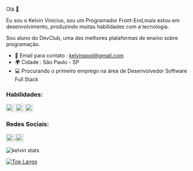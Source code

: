 Olá :wave:

Eu sou o Kelvin Vinicius, sou um Programador Front-End,mais estou em desenvolvimento, produzindo muitas habilidades com a tecnologia.

Sou aluno do DevClub, uma das melhores plataformas de ensino sobre programação.

- :email: Email para contato : kelvinapol@gmail.com
- :earth_africa: Cidade : São Paulo - SP
- :computer: Procurando o primeiro emprego na área de Desenvolvedor Software Full Stack

### Habilidades:
<img align="center" width="22px" src="https://img.icons8.com/?size=48&id=20909&format=png">  <img align="center" width="22px" src="https://img.icons8.com/?size=48&id=21278&format=png"> <img align="center" width="22px" src="https://img.icons8.com/?size=50&id=106036&format=png">





  ### Redes Sociais:

<p>
  <a href="https://www.linkedin.com/in/kelvin-vinicius-379561148?lipi=urn%3Ali%3Apage%3Ad_flagship3_profile_view_base_contact_details%3BN9ezR9NkQu6oznE538OlbQ%3D%3D">
  <img align="center" width="22px" src="https://img.icons8.com/?size=50&id=8808&format=png"/>
</a>
  
<a href="https://www.instagram.com/kelvin.vini08?igsh=dnRkZjFveng4YzNv">
 <img align="center" width="22px" src="https://img.icons8.com/?size=30&id=59813&format=png"/>
  </a>
    </p>

  
  ![kelvin stats](https://github-readme-stats.vercel.app/api?username=kelvinvini)

  [![Top Langs](https://github-readme-stats.vercel.app/api/top-langs/?username=kelvinvini)](https://github.com/anuraghazra/github-readme-stats)

  

